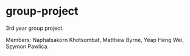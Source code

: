 # group-project
3rd year group project.


Members:
Naphatsakorn Khotsombat,
Matthew Byrne,
Yeap Heng Wei,
Szymon Pawlica.
